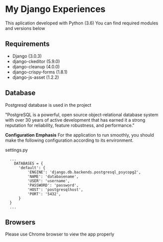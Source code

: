My Django Experiences
=========================
This aplication developed with Python (3.6) You can find required modules and versions below

## Requirements
* Django (3.0.3)
* django-ckeditor (5.9.0)
* django-cleanup (4.0.0)
* django-crispy-forms (1.8.1)
* django-js-asset (1.2.2)

## Database
Postgresql database is used in the project

"PostgreSQL is a powerful, open source object-relational database system with over 30 years of active development that has earned it a strong reputation for reliability, feature robustness, and performance."

**Configuration** __Emphasis__
For the application to run smoothly, you should make the following configuration according to its environment.

settings.py
```
  ...
    DATABASES = {
      'default': {
          'ENGINE': 'django.db.backends.postgresql_psycopg2',
          'NAME': 'databasename',
          'USER': 'username',
          'PASSWORD': 'password',
          'HOST': 'postgresqlhost',
          'PORT': '5432',
      }
  }
  ...
```

## Browsers
Please use Chrome browser to view the app properly
